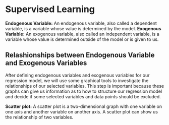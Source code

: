 # Supervised Learning

**Endogenous Variable:** An endogenous variable, also called a dependent variable, is a variable whose value is determined by the model.
**Exogenous Variable:** An exogenous variable, also called an independent variable, is a variable whose value is determined outside of the model or is given to us.

## Relashionships between Endogenous Variable and Exogenous Variables

After defining endogenous variables and exogenous variables for our regression model, we will use some graphical tools to investigate the relationships of our selected variables. This step is important because these graphs can give us information as to how to structure our regression model and decide if some selected variables and data points should be excluded.

**Scatter plot:** A scatter plot is a two-dimensional graph with one variable on one axis and another variable on another axis. A scatter plot can show us the relationship of two variables.
